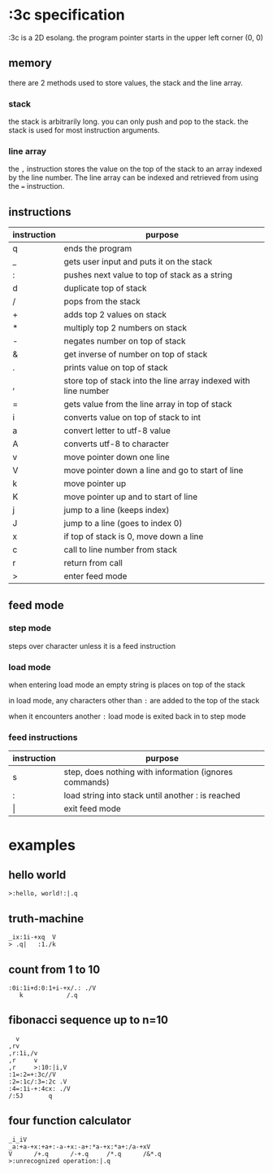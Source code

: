 # :3c specification

:3c is a 2D esolang. the program pointer starts in the upper left corner (0, 0)

## memory
there are 2 methods used to store values, the stack and the line array.

### stack
the stack is arbitrarily long. you can only push and pop to the stack.
the stack is used for most instruction arguments.

### line array
the `,` instruction stores the value on the top of the stack to an array indexed
by the line number. The line array can be indexed and retrieved from using the `=`
instruction.

## instructions
| instruction | purpose                                                         |
|-------------|-----------------------------------------------------------------|
| q           | ends the program                                                |
| _           | gets user input and puts it on the stack                        |
| :           | pushes next value to top of stack as a string                   |
| d           | duplicate top of stack                                          |
| /           | pops from the stack                                             |
| +           | adds top 2 values on stack                                      |
| *           | multiply top 2 numbers on stack                                 |
| -           | negates number on top of stack                                  |
| &           | get inverse of number on top of stack                           |
| .           | prints value on top of stack                                    |
| ,           | store top of stack into the line array indexed with line number |
| =           | gets value from the line array in top of stack                  | 
| i           | converts value on top of stack to int                           |
| a           | convert letter to utf-8 value                                   | 
| A           | converts utf-8 to character                                     |
| v           | move pointer down one line                                      |
| V           | move pointer down a line and go to start of line                |
| k           | move pointer up                                                 |
| K           | move pointer up and to start of line                            |
| j           | jump to a line (keeps index)                                    |
| J           | jump to a line (goes to index 0)                                |
| x           | if top of stack is 0, move down a line                          |
| c           | call to line number from stack                                  |
| r           | return from call                                                |
| \>          | enter feed mode                                                 |

## feed mode

### step mode
steps over character unless it is a feed instruction

### load mode
when entering load mode an empty string is places on top of the stack

in load mode, any characters other than `:` are added to the top of the stack

when it encounters another `:` load mode is exited back in to step mode

### feed instructions
| instruction | purpose                                                |
|-------------|--------------------------------------------------------|
| s           | step, does nothing with information (ignores commands) |
| :           | load string into stack until another : is reached      |
| \|          | exit feed mode                                         |

# examples

## hello world
```
>:hello, world!:|.q
```

## truth-machine
```
_ix:1i-+xq  V
> .q|   :1./k
```

## count from 1 to 10
```
:0i:1i+d:0:1+i-+x/.: ./V
   k            /.q
```

## fibonacci sequence up to n=10
```
  v
,rv
,r:1i,/v
,r     v
,r     >:10:|i,V
:1=:2=+:3c//V
:2=:1c/:3=:2c .V
:4=:1i-+:4cx: ./V
/:5J       q
```

## four function calculator
```
_i_iV
_a:+a-+x:+a+:-a-+x:-a+:*a-+x:*a+:/a-+xV
V      /+.q      /-+.q     /*.q      /&*.q
>:unrecognized operation:|.q
```